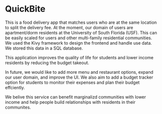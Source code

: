 # QuickBite

This is a food delivery app that matches users who are at the same location to split the delivery fee. At the moment, our domain of users are apartment/dorm residents at the University of South Florida (USF). This can be easily scaled for users and other multi-family residential communities. We used the Kivy framework to design the frontend and handle use data. We stored this data in a SQL database. 

This application improves the quality of life for students and lower income residents by reducing the budget takeout. 

In future, we would like to add more menu and restaurant options, expand our user domain, and improve the UI. We also aim to add a budget tracker option for students to monitor their expenses and plan their budget effciently. 

We belive this service can benefit marginalizd communities with lower income and help people build relationships with residents in their communites.
